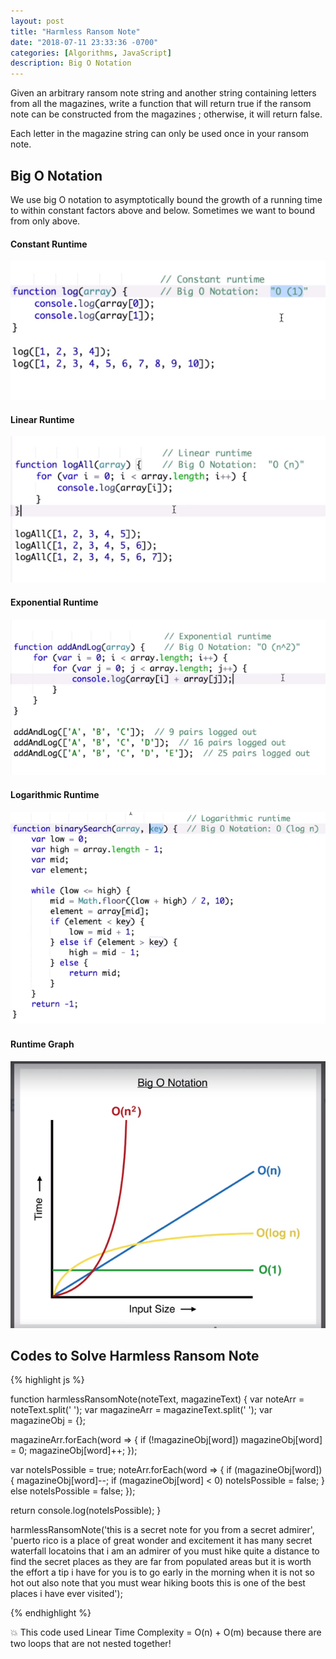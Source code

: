 ```yaml
---
layout: post
title: "Harmless Ransom Note"
date: "2018-07-11 23:33:36 -0700"
categories: [Algorithms, JavaScript]
description: Big O Notation
---
```


Given an arbitrary ransom note string and another string containing letters from all the magazines, write a function that will return true if the ransom note can be constructed from the magazines ; otherwise, it will return false.

Each letter in the magazine string can only be used once in your ransom note.

## Big O Notation

We use big O notation to asymptotically bound the growth of a running time to within constant factors above and below. Sometimes we want to bound from only above.

#### Constant Runtime

![Constant Runtime](/pic/constantruntime.PNG)

#### Linear Runtime

![Linear Runtime](/pic/linearruntime.PNG)

#### Exponential Runtime

![Exponential Runtime](/pic/exponentialruntime.PNG)

#### Logarithmic Runtime

![Logarithmic Runtime](/pic/logarithmicruntime.PNG)

#### Runtime Graph

![Runtime Graph](/pic/runtime.PNG)



## Codes to Solve Harmless Ransom Note

{% highlight js %}

function harmlessRansomNote(noteText, magazineText) {
  var noteArr = noteText.split(' ');
  var magazineArr = magazineText.split(' ');
  var magazineObj = {};

  magazineArr.forEach(word => {
    if (!magazineObj[word]) magazineObj[word] = 0;
    magazineObj[word]++;
  });

  var noteIsPossible = true;
  noteArr.forEach(word => {
    if (magazineObj[word]) {
      magazineObj[word]--;
      if (magazineObj[word] < 0) noteIsPossible = false;
    }
    else noteIsPossible = false;
  });

  return console.log(noteIsPossible);
}

harmlessRansomNote('this is a secret note for you from a secret admirer', 'puerto rico is a place of great wonder and excitement it has many secret waterfall locatoins that i am an admirer of you must hike quite a distance to find the secret places as they are far from populated areas but it is worth the effort a tip i have for you is to go early in the morning when it is not so hot out also note that you must wear hiking boots this is one of the best places i have ever visited');

{% endhighlight %}

💥 This code used Linear Time Complexity = O(n) + O(m) because there are two loops that are not nested together!

